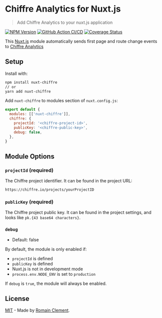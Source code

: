 # Chiffre Analytics for Nuxt.js

> Add Chiffre Analytics to your nuxt.js application

[![NPM Version](https://img.shields.io/npm/v/nuxt-chiffre)](https://www.npmjs.com/package/nuxt-chiffre)
[![GitHub Action CI/CD](https://github.com/chiffre-io/nuxt-chiffre/workflows/nuxt-chiffre%20CI/CD/badge.svg)](https://github.com/chiffre-io/nuxt-chiffre/actions?query=workflow%3A%22nuxt-chiffre+CI%2FCD%22)
[![Coverage Status](https://img.shields.io/codecov/c/github/chiffre-io/nuxt-chiffre)](https://codecov.io/gh/chiffre-io/nuxt-chiffre)

This [Nuxt.js] module automatically sends first page and route change events to [Chiffre Analytics]

## Setup

Install with:

```bash
npm install nuxt-chiffre
// or
yarn add nuxt-chiffre
```

Add `nuxt-chiffre` to modules section of `nuxt.config.js`:

```js
export default {
  modules: [['nuxt-chiffre']],
  chiffre: {
    projectId: '<chiffre-project-id>',
    publicKey: '<chiffre-public-key>',
    debug: false,
  },
}
```

## Module Options

### `projectId` (required)

The Chiffre project identifier. It can be found in the project URL:

```
https://chiffre.io/projects/yourProjectID
```

### `publicKey` (required)

The Chiffre project public key. It can be found in the project settings, and
looks like `pk.{43 base64 characters}`.

### `debug`

- Default: false

By default, the module is only enabled if:

- `projectId` is defined
- `publicKey` is defined
- Nuxt.js is not in development mode
- `process.env.NODE_ENV` is set to `production`

If `debug` is `true`, the module will always be enabled.

## License

[MIT] - Made by [Romain Clement](https://romain-clement.net).

[nuxt.js]: https://nuxtjs.org
[chiffre analytics]: https://chiffre.io
[mit]: https://github.com/chiffre-io/nuxt-chiffre/blob/master/LICENSE
[romain clement]: https://romain-clement.net
